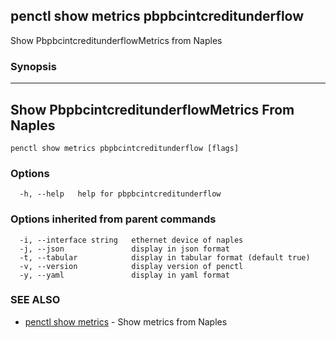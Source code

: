 ## penctl show metrics pbpbcintcreditunderflow

Show PbpbcintcreditunderflowMetrics from Naples

### Synopsis



---------------------------------
 Show PbpbcintcreditunderflowMetrics From Naples 
---------------------------------


```
penctl show metrics pbpbcintcreditunderflow [flags]
```

### Options

```
  -h, --help   help for pbpbcintcreditunderflow
```

### Options inherited from parent commands

```
  -i, --interface string   ethernet device of naples
  -j, --json               display in json format
  -t, --tabular            display in tabular format (default true)
  -v, --version            display version of penctl
  -y, --yaml               display in yaml format
```

### SEE ALSO
* [penctl show metrics](penctl_show_metrics.md)	 - Show metrics from Naples

